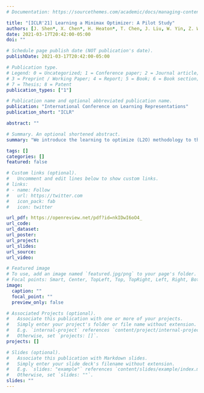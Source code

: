 ```yaml
---
# Documentation: https://sourcethemes.com/academic/docs/managing-content/

title: "[ICLR'21] Learning a Minimax Optimizer: A Pilot Study"
authors: [J. Shen*, X. Chen*, H. Heaton*, T. Chen, J. Liu, W. Yin, Z. Wang]
date: 2021-03-17T20:42:00-05:00
doi: ""

# Schedule page publish date (NOT publication's date).
publishDate: 2021-03-17T20:42:00-05:00

# Publication type.
# Legend: 0 = Uncategorized; 1 = Conference paper; 2 = Journal article;
# 3 = Preprint / Working Paper; 4 = Report; 5 = Book; 6 = Book section;
# 7 = Thesis; 8 = Patent
publication_types: ["1"]

# Publication name and optional abbreviated publication name.
publication: "International Conference on Learning Representations"
publication_short: "ICLR"

abstract: ""

# Summary. An optional shortened abstract.
summary: "We introduce the learning to optimize (L2O) methodology to the minimax problems for the first time, and addresses its accompanying unique challenges. We present Twin L2O, the first dedicated minimax L2O framework consisting of two LSTMs for updating min and max variables, respectively. We then discuss a crucial concern of Twin-L2O, i.e., its inevitably limited generalizability to unseen optimizees, and present two complementary strategies."

tags: []
categories: []
featured: false

# Custom links (optional).
#   Uncomment and edit lines below to show custom links.
# links:
# - name: Follow
#   url: https://twitter.com
#   icon_pack: fab
#   icon: twitter

url_pdf: https://openreview.net/pdf?id=nkIDwI6oO4_
url_code:
url_dataset:
url_poster:
url_project:
url_slides:
url_source:
url_video:

# Featured image
# To use, add an image named `featured.jpg/png` to your page's folder. 
# Focal points: Smart, Center, TopLeft, Top, TopRight, Left, Right, BottomLeft, Bottom, BottomRight.
image:
  caption: ""
  focal_point: ""
  preview_only: false

# Associated Projects (optional).
#   Associate this publication with one or more of your projects.
#   Simply enter your project's folder or file name without extension.
#   E.g. `internal-project` references `content/project/internal-project/index.md`.
#   Otherwise, set `projects: []`.
projects: []

# Slides (optional).
#   Associate this publication with Markdown slides.
#   Simply enter your slide deck's filename without extension.
#   E.g. `slides: "example"` references `content/slides/example/index.md`.
#   Otherwise, set `slides: ""`.
slides: ""
---
```

